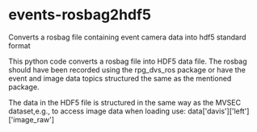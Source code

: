 # events-rosbag2hdf5
Converts a rosbag file containing event camera data into hdf5 standard format

This python code converts a rosbag file into HDF5 data file. The rosbag should have been recorded using the rpg_dvs_ros package or have the event
and image data topics structured the same as the mentioned package.

The data in the HDF5 file is structured in the same way as the MVSEC dataset,e.g., to access image data when loading use:
                        data['davis']['left']['image_raw']
